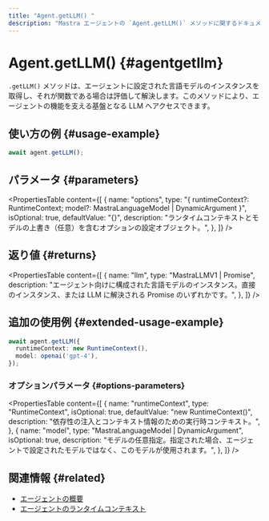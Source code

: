 ```yaml
---
title: "Agent.getLLM() "
description: "Mastra エージェントの `Agent.getLLM()` メソッドに関するドキュメント。言語モデルのインスタンスを取得します。"
---
```


# Agent.getLLM() \{#agentgetllm\}

`.getLLM()` メソッドは、エージェントに設定された言語モデルのインスタンスを取得し、それが関数である場合は評価して解決します。このメソッドにより、エージェントの機能を支える基盤となる LLM へアクセスできます。

## 使い方の例 \{#usage-example\}

```typescript copy
await agent.getLLM();
```

## パラメータ \{#parameters\}

<PropertiesTable
  content={[
{
name: "options",
type: "{ runtimeContext?: RuntimeContext; model?: MastraLanguageModel | DynamicArgument<MastraLanguageModel> }",
isOptional: true,
defaultValue: "{}",
description: "ランタイムコンテキストとモデルの上書き（任意）を含むオプションの設定オブジェクト。",
},
]}
/>

## 返り値 \{#returns\}

<PropertiesTable
  content={[
{
name: "llm",
type: "MastraLLMV1 | Promise<MastraLLMV1>",
description: "エージェント向けに構成された言語モデルのインスタンス。直接のインスタンス、または LLM に解決される Promise のいずれかです。",
},
]}
/>

## 追加の使用例 \{#extended-usage-example\}

```typescript copy
await agent.getLLM({
  runtimeContext: new RuntimeContext(),
  model: openai('gpt-4'),
});
```

### オプションパラメータ \{#options-parameters\}

<PropertiesTable
  content={[
{
name: "runtimeContext",
type: "RuntimeContext",
isOptional: true,
defaultValue: "new RuntimeContext()",
description: "依存性の注入とコンテキスト情報のための実行時コンテキスト。",
},
{
name: "model",
type: "MastraLanguageModel | DynamicArgument<MastraLanguageModel>",
isOptional: true,
description: "モデルの任意指定。指定された場合、エージェントで設定されたモデルではなく、このモデルが使用されます。",
},
]}
/>

## 関連情報 \{#related\}

* [エージェントの概要](/docs/agents/overview)
* [エージェントのランタイムコンテキスト](/docs/server-db/runtime-context)